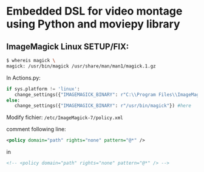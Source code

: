 # Embedded DSL for video montage using Python and moviepy library

## ImageMagick Linux SETUP/FIX:

```bash
$ whereis magick \
magick: /usr/bin/magick /usr/share/man/man1/magick.1.gz
```

In Actions.py:
```python
if sys.platform != 'linux':
   change_settings({"IMAGEMAGICK_BINARY": r"C:\\Program Files\\ImageMagick-7.0.11-Q16\\magick.exe"})
else:
   change_settings({"IMAGEMAGICK_BINARY": r"/usr/bin/magick"}) #here
```

Modify fichier:
```/etc/ImageMagick-7/policy.xml```

comment following line:

```xml
<policy domain="path" rights="none" pattern="@*" />
```
in
```xml
<!-- <policy domain="path" rights="none" pattern="@*" /> -->
```
